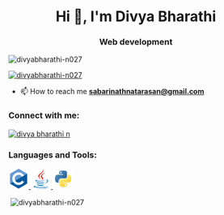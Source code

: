 <h1 align="center">Hi 👋, I'm Divya Bharathi</h1>
<h3 align="center">Web development</h3>

<p align="left"> <img src="https://komarev.com/ghpvc/?username=divyabharathi-n027&label=Profile%20views&color=0e75b6&style=flat" alt="divyabharathi-n027" /> </p>

<p align="left"> <a href="https://github.com/ryo-ma/github-profile-trophy"><img src="https://github-profile-trophy.vercel.app/?username=divyabharathi-n027" alt="divyabharathi-n027" /></a> </p>

- 📫 How to reach me **sabarinathnatarasan@gmail.com**

<h3 align="left">Connect with me:</h3>
<p align="left">
<a href="https://linkedin.com/in/divya bharathi n" target="blank"><img align="center" src="https://raw.githubusercontent.com/rahuldkjain/github-profile-readme-generator/master/src/images/icons/Social/linked-in-alt.svg" alt="divya bharathi n" height="30" width="40" /></a>
</p>

<h3 align="left">Languages and Tools:</h3>
<p align="left"> <a href="https://www.cprogramming.com/" target="_blank" rel="noreferrer"> <img src="https://raw.githubusercontent.com/devicons/devicon/master/icons/c/c-original.svg" alt="c" width="40" height="40"/> </a> <a href="https://www.java.com" target="_blank" rel="noreferrer"> <img src="https://raw.githubusercontent.com/devicons/devicon/master/icons/java/java-original.svg" alt="java" width="40" height="40"/> </a> <a href="https://www.python.org" target="_blank" rel="noreferrer"> <img src="https://raw.githubusercontent.com/devicons/devicon/master/icons/python/python-original.svg" alt="python" width="40" height="40"/> </a> </p>

<p>&nbsp;<img align="center" src="https://github-readme-stats.vercel.app/api?username=divyabharathi-n027&show_icons=true&locale=en" alt="divyabharathi-n027" /></p>
